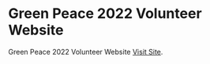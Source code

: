 # Green Peace 2022 Volunteer Website

Green Peace 2022 Volunteer Website [Visit Site](https://green-peace-2022.web.app).
